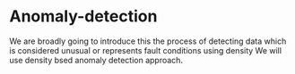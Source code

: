# Anomaly-detection

We are broadly going to introduce this the process of detecting data which is considered unusual or represents fault conditions using density We will use density bsed anomaly detection approach.
